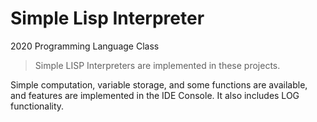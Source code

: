 # Simple Lisp Interpreter
2020 Programming Language Class

>Simple LISP Interpreters are implemented in these projects.

Simple computation, variable storage, and some functions are available, and features are implemented in the IDE Console. It also includes LOG functionality.
